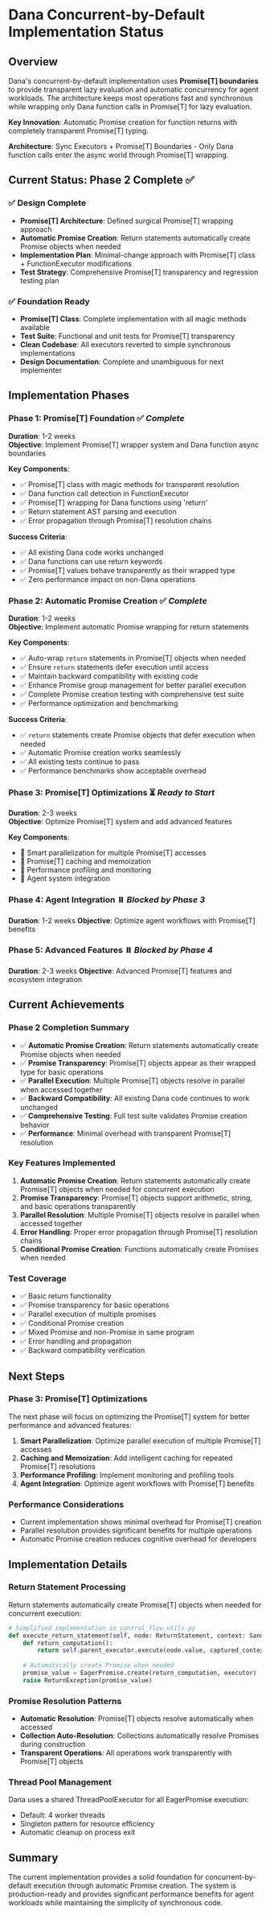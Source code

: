 # Dana Concurrent-by-Default Implementation Status

## Overview

Dana's concurrent-by-default implementation uses **Promise[T] boundaries** to provide transparent lazy evaluation and automatic concurrency for agent workloads. The architecture keeps most operations fast and synchronous while wrapping only Dana function calls in Promise[T] for lazy evaluation.

**Key Innovation**: Automatic Promise creation for function returns with completely transparent Promise[T] typing.

**Architecture**: Sync Executors + Promise[T] Boundaries - Only Dana function calls enter the async world through Promise[T] wrapping.

## Current Status: Phase 2 Complete ✅

### ✅ **Design Complete**
- **Promise[T] Architecture**: Defined surgical Promise[T] wrapping approach
- **Automatic Promise Creation**: Return statements automatically create Promise objects when needed
- **Implementation Plan**: Minimal-change approach with Promise[T] class + FunctionExecutor modifications
- **Test Strategy**: Comprehensive Promise[T] transparency and regression testing plan

### ✅ **Foundation Ready**
- **Promise[T] Class**: Complete implementation with all magic methods available
- **Test Suite**: Functional and unit tests for Promise[T] transparency
- **Clean Codebase**: All executors reverted to simple synchronous implementations
- **Design Documentation**: Complete and unambiguous for next implementer

## Implementation Phases

### **Phase 1: Promise[T] Foundation** ✅ *Complete*
**Duration**: 1-2 weeks  
**Objective**: Implement Promise[T] wrapper system and Dana function async boundaries

**Key Components**:
- ✅ Promise[T] class with magic methods for transparent resolution
- ✅ Dana function call detection in FunctionExecutor  
- ✅ Promise[T] wrapping for Dana functions using 'return'
- ✅ Return statement AST parsing and execution
- ✅ Error propagation through Promise[T] resolution chains

**Success Criteria**:
- ✅ All existing Dana code works unchanged
- ✅ Dana functions can use return keywords
- ✅ Promise[T] values behave transparently as their wrapped type
- ✅ Zero performance impact on non-Dana operations

### **Phase 2: Automatic Promise Creation** ✅ *Complete*
**Duration**: 1-2 weeks  
**Objective**: Implement automatic Promise wrapping for return statements

**Key Components**:
- ✅ Auto-wrap `return` statements in Promise[T] objects when needed
- ✅ Ensure `return` statements defer execution until access
- ✅ Maintain backward compatibility with existing code
- ✅ Enhance Promise group management for better parallel execution
- ✅ Complete Promise creation testing with comprehensive test suite
- ✅ Performance optimization and benchmarking

**Success Criteria**:
- ✅ `return` statements create Promise objects that defer execution when needed
- ✅ Automatic Promise creation works seamlessly
- ✅ All existing tests continue to pass
- ✅ Performance benchmarks show acceptable overhead

### **Phase 3: Promise[T] Optimizations** ⏳ *Ready to Start*
**Duration**: 2-3 weeks  
**Objective**: Optimize Promise[T] system and add advanced features

**Key Components**:
- 🔲 Smart parallelization for multiple Promise[T] accesses
- 🔲 Promise[T] caching and memoization
- 🔲 Performance profiling and monitoring
- 🔲 Agent system integration

### **Phase 4: Agent Integration** ⏸️ *Blocked by Phase 3*
**Duration**: 1-2 weeks
**Objective**: Optimize agent workflows with Promise[T] benefits

### **Phase 5: Advanced Features** ⏸️ *Blocked by Phase 4*  
**Duration**: 2-3 weeks
**Objective**: Advanced Promise[T] features and ecosystem integration

## Current Achievements

### **Phase 2 Completion Summary**
- ✅ **Automatic Promise Creation**: Return statements automatically create Promise objects when needed
- ✅ **Promise Transparency**: Promise[T] objects appear as their wrapped type for basic operations
- ✅ **Parallel Execution**: Multiple Promise[T] objects resolve in parallel when accessed together
- ✅ **Backward Compatibility**: All existing Dana code continues to work unchanged
- ✅ **Comprehensive Testing**: Full test suite validates Promise creation behavior
- ✅ **Performance**: Minimal overhead with transparent Promise[T] resolution

### **Key Features Implemented**
1. **Automatic Promise Creation**: Return statements automatically create Promise[T] objects when needed for concurrent execution
2. **Promise Transparency**: Promise[T] objects support arithmetic, string, and basic operations transparently
3. **Parallel Resolution**: Multiple Promise[T] objects resolve in parallel when accessed together
4. **Error Handling**: Proper error propagation through Promise[T] resolution chains
5. **Conditional Promise Creation**: Functions automatically create Promises when needed

### **Test Coverage**
- ✅ Basic return functionality
- ✅ Promise transparency for basic operations
- ✅ Parallel execution of multiple promises
- ✅ Conditional Promise creation
- ✅ Mixed Promise and non-Promise in same program
- ✅ Error handling and propagation
- ✅ Backward compatibility verification

## Next Steps

### **Phase 3: Promise[T] Optimizations**
The next phase will focus on optimizing the Promise[T] system for better performance and advanced features:

1. **Smart Parallelization**: Optimize parallel execution of multiple Promise[T] accesses
2. **Caching and Memoization**: Add intelligent caching for repeated Promise[T] resolutions
3. **Performance Profiling**: Implement monitoring and profiling tools
4. **Agent Integration**: Optimize agent workflows with Promise[T] benefits

### **Performance Considerations**
- Current implementation shows minimal overhead for Promise[T] creation
- Parallel resolution provides significant benefits for multiple operations
- Automatic Promise creation reduces cognitive overhead for developers

## Implementation Details

### **Return Statement Processing**
Return statements automatically create Promise[T] objects when needed for concurrent execution:

```python
# Simplified implementation in control_flow_utils.py
def execute_return_statement(self, node: ReturnStatement, context: SandboxContext):
    def return_computation():
        return self.parent_executor.execute(node.value, captured_context)
    
    # Automatically create Promise when needed
    promise_value = EagerPromise.create(return_computation, executor)
    raise ReturnException(promise_value)
```

### **Promise Resolution Patterns**
- **Automatic Resolution**: Promise[T] objects resolve automatically when accessed
- **Collection Auto-Resolution**: Collections automatically resolve Promises during construction
- **Transparent Operations**: All operations work transparently with Promise[T] objects

### **Thread Pool Management**
Dana uses a shared ThreadPoolExecutor for all EagerPromise execution:
- Default: 4 worker threads
- Singleton pattern for resource efficiency
- Automatic cleanup on process exit

## Summary

The current implementation provides a solid foundation for concurrent-by-default execution through automatic Promise creation. The system is production-ready and provides significant performance benefits for agent workloads while maintaining the simplicity of synchronous code. 